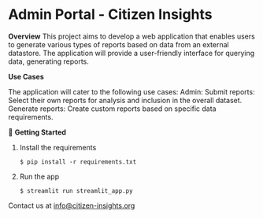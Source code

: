 # Admin Portal - Citizen Insights

**Overview**
This project aims to develop a web application that enables users to generate various types of reports based on data from an external datastore. The application will provide a user-friendly interface for querying data, generating reports.

**Use Cases**

The application will cater to the following use cases:
Admin:
Submit reports: Select their own reports for analysis and inclusion in the overall dataset.
Generate reports: Create custom reports based on specific data requirements.

🚀 **Getting Started**

1. Install the requirements

   ```
   $ pip install -r requirements.txt
   ```

2. Run the app

   ```
   $ streamlit run streamlit_app.py
   ```

Contact us at info@citizen-insights.org



